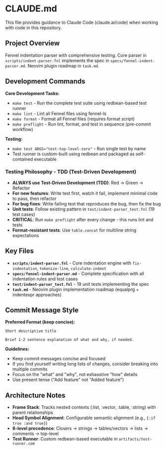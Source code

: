 # CLAUDE.md

This file provides guidance to Claude Code (claude.ai/code) when working with code in this repository.

## Project Overview

Fennel indentation parser with comprehensive testing. Core parser in `scripts/indent-parser.fnl` implements the spec in `specs/fennel-indent-parser.md`. Neovim plugin roadmap in `task.md`.

## Development Commands

**Core Development Tasks:**
- `make test` - Run the complete test suite using redbean-based test runner
- `make lint` - Lint all Fennel files using fennel-ls
- `make format` - Format all Fennel files (requires format script)
- `make preflight` - Run lint, format, and test in sequence (pre-commit workflow)

**Testing:**
- `make test ARGS="test-top-level-zero"` - Run single test by name
- Test runner is custom-built using redbean and packaged as self-contained executable

### Testing Philosophy - TDD (Test-Driven Development)
- **ALWAYS use Test-Driven Development (TDD)**: Red → Green → Refactor
- **For new features**: Write test first, watch it fail, implement minimal code to pass, then refactor
- **For bug fixes**: Write failing test that reproduces the bug, then fix the bug
- **Unit tests**: Follow existing pattern in `test/indent-parser_test.fnl` (19 test cases)
- **CRITICAL**: Run `make preflight` after every change - this runs lint and tests
- **Format-resistant tests**: Use `table.concat` for multiline string expectations

## Key Files

- **`scripts/indent-parser.fnl`** - Core indentation engine with `fix-indentation`, `tokenize-line`, `calculate-indent`
- **`specs/fennel-indent-parser.md`** - Complete specification with all indentation rules and test cases
- **`test/indent-parser_test.fnl`** - 19 unit tests implementing the spec
- **`task.md`** - Neovim plugin implementation roadmap (equalprg + indentexpr approaches)

## Commit Message Style

**Preferred Format (keep concise):**
```
Short descriptive title

Brief 1-2 sentence explanation of what and why, if needed.
```

**Guidelines:**
- Keep commit messages concise and focused
- If you find yourself writing long lists of changes, consider breaking into multiple commits
- Focus on the "what" and "why", not exhaustive "how" details
- Use present tense ("Add feature" not "Added feature")

## Architecture Notes

- **Frame Stack**: Tracks nested contexts (:list, :vector, :table, :string) with parent relationships
- **Head Symbol Alignment**: Configurable semantic alignment (e.g., `{:if true :and true}`)
- **6-level precedence**: Closers → strings → tables/vectors → lists → comments → top-level
- **Test Runner**: Custom redbean-based executable in `artifacts/test-runner.com`
